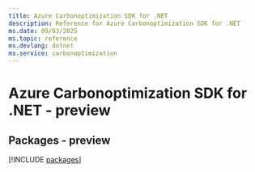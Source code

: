 ```yaml
---
title: Azure Carbonoptimization SDK for .NET
description: Reference for Azure Carbonoptimization SDK for .NET
ms.date: 09/03/2025
ms.topic: reference
ms.devlang: dotnet
ms.service: carbonoptimization
---
```

# Azure Carbonoptimization SDK for .NET - preview
## Packages - preview
[!INCLUDE [packages](carbonoptimization-index.md)]